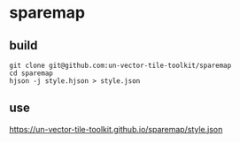 # sparemap
## build
```console
git clone git@github.com:un-vector-tile-toolkit/sparemap
cd sparemap
hjson -j style.hjson > style.json
```

## use
https://un-vector-tile-toolkit.github.io/sparemap/style.json

